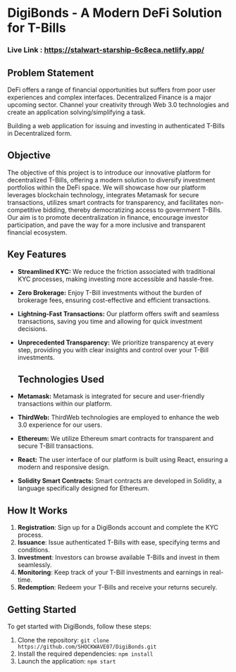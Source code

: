 # DigiBonds - A Modern DeFi Solution for T-Bills

### Live Link : https://stalwart-starship-6c8eca.netlify.app/

## Problem Statement
DeFi offers a range of financial opportunities but suffers from poor user experiences and complex interfaces. Decentralized Finance is a major upcoming sector. Channel your creativity through Web 3.0 technologies and create an application solving/simplifying a task.

Building a web application for issuing and investing in authenticated T-Bills in Decentralized form.

## Objective
The objective of this project is to introduce our innovative platform for decentralized T-Bills, offering a modern solution to diversify investment portfolios within the DeFi space. We will showcase how our platform leverages blockchain technology, integrates Metamask for secure transactions, utilizes smart contracts for transparency, and facilitates non-competitive bidding, thereby democratizing access to government T-Bills. Our aim is to promote decentralization in finance, encourage investor participation, and pave the way for a more inclusive and transparent financial ecosystem.

## Key Features
- **Streamlined KYC:** We reduce the friction associated with traditional KYC processes, making investing more accessible and hassle-free.
- **Zero Brokerage:** Enjoy T-Bill investments without the burden of brokerage fees, ensuring cost-effective and efficient transactions.
- **Lightning-Fast Transactions:** Our platform offers swift and seamless transactions, saving you time and allowing for quick investment decisions.
- **Unprecedented Transparency:** We prioritize transparency at every step, providing you with clear insights and control over your T-Bill investments.

  ## Technologies Used
- **Metamask:** Metamask is integrated for secure and user-friendly transactions within our platform.
- **ThirdWeb:** ThirdWeb technologies are employed to enhance the web 3.0 experience for our users.
- **Ethereum:** We utilize Ethereum smart contracts for transparent and secure T-Bill transactions.
- **React:** The user interface of our platform is built using React, ensuring a modern and responsive design.
- **Solidity Smart Contracts:** Smart contracts are developed in Solidity, a language specifically designed for Ethereum.

## How It Works
1. **Registration**: Sign up for a DigiBonds account and complete the KYC process.
2. **Issuance**: Issue authenticated T-Bills with ease, specifying terms and conditions.
3. **Investment**: Investors can browse available T-Bills and invest in them seamlessly.
4. **Monitoring**: Keep track of your T-Bill investments and earnings in real-time.
5. **Redemption**: Redeem your T-Bills and receive your returns securely.

## Getting Started
To get started with DigiBonds, follow these steps:
1. Clone the repository: `git clone https://github.com/SHOCKWAVE07/DigiBonds.git`
2. Install the required dependencies: `npm install`
3. Launch the application: `npm start`

